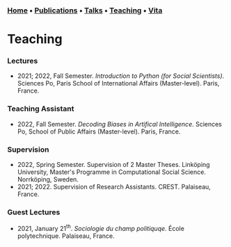 ### [Home](index.md) • [Publications](publications.md) • [Talks](talks.md) • [Teaching](teaching.md) • [Vita](cv.md)


# Teaching


### Lectures


- 2021; 2022, Fall Semester. *Introduction to Python (for Social Scientists)*. Sciences Po, Paris School of International Affairs (Master-level). Paris, France. 


### Teaching Assistant


- 2022, Fall Semester. *Decoding Biases in Artifical Intelligence*. Sciences Po, School of Public Affairs (Master-level). Paris, France.


### Supervision


- 2022, Spring Semester. Supervision of 2 Master Theses. Linköping University, Master's Programme in Computational Social Science. Norrköping, Sweden.
- 2021; 2022. Supervision of Research Assistants. CREST. Palaiseau, France.


### Guest Lectures

- 2021, January 21<sup>th</sup>. *Sociologie du champ politiquqe*. École polytechnique. Palaiseau, France.
